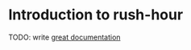 # Introduction to rush-hour

TODO: write [great documentation](http://jacobian.org/writing/what-to-write/)

